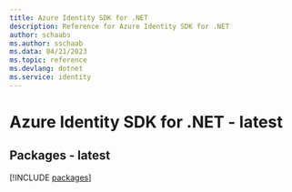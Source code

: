 ```yaml
---
title: Azure Identity SDK for .NET
description: Reference for Azure Identity SDK for .NET
author: schaabs
ms.author: sschaab
ms.data: 04/21/2023
ms.topic: reference
ms.devlang: dotnet
ms.service: identity
---
```

# Azure Identity SDK for .NET - latest
## Packages - latest
[!INCLUDE [packages](identity-index.md)]